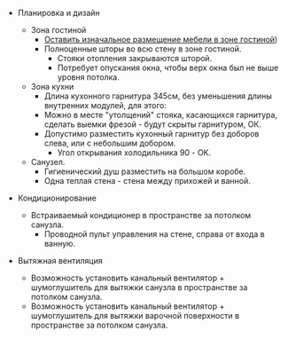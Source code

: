 * Планировка и дизайн
  * Зона гостиной
    * [Оставить изначальное размещение мебели в зоне гостиной](../v1/design/screenshots/kitchen_living_room-2.png))
    * Полноценные шторы во всю стену в зоне гостиной.
      * Стояки отопления закрываются шторой.
      * Потребует опускания окна, чтобы верх окна был не выше уровня потолка.
  * Зона кухни
    * Длина кухонного гарнитура  345см, без уменьшения длины внутренних модулей, для этого:
    * Можно в месте "утолщений" стояка, касающихся гарнитура, сделать выемки фрезой - будут скрыты гарнитуром, ОК.
    * Допустимо разместить кухонный гарнитур без доборов слева, или с небольшим добором.
      * Угол открывания холодильника 90 - OK.
  * Санузел.
    * Гигиенический душ разместить на большом коробе.
    * Одна теплая стена - стена между прихожей и ванной.

* Кондиционирование
  * Встраиваемый кондиционер в пространстве за потолком санузла.
    * Проводной пульт управления на стене, справа от входа в ванную. 

* Вытяжная вентиляция
  * Возможность установить канальный вентилятор + шумоглушитель для вытяжки санузла в пространстве за потолком санузла.
  * Возможность установить канальный вентилятор + шумоглушитель для вытяжки варочной поверхности в пространстве за потолком санузла.